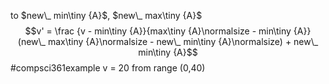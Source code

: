 to $new\_ min\tiny {A}$, $new\_ max\tiny {A}$
$$v' = \frac {v - min\tiny {A}}{max\tiny {A}\normalsize - min\tiny {A}} (new\_ max\tiny {A}\normalsize - new\_ min\tiny {A}\normalsize) + new\_ min\tiny {A}$$
#compsci361example 
v = 20 from range (0,40)



